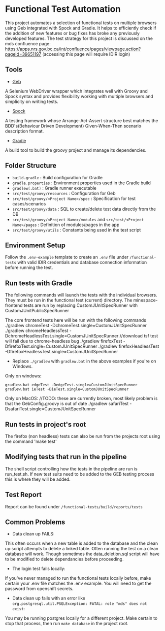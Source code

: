 # Functional Test Automation

This project automates a selection of functional tests on multiple browsers using Geb integrated with Spock and Gradle. It helps to efficiently check if the addition of new features or bug fixes has broke any previously developed features. The test strategy for this project is discussed on the mds confluence page:
https://apps.nrs.gov.bc.ca/int/confluence/pages/viewpage.action?pageId=39651197
(accessing this page will require IDIR login)

## Tools

- [Geb](http://www.gebish.org/manual/current/)

A Selenium WebDriver wrapper which integrates well with Groovy and Spock syntax and provides flexibility working with multiple browsers and simplicity on writing tests.

- [Spock](http://spockframework.org/)

A testing framework whose Arrange-Act-Assert structure best matches the BDD's(Behaviour Driven Development) Given-When-Then scenario description format.

- [Gradle](https://gradle.org/)

A build tool to build the groovy project and manage its dependencies.

## Folder Structure

- `build.gradle` : Build configuration for Gradle
- `gradle.properties` : Environment properties used in the Gradle build
- `gradlew(.bat)` : Gradle runner executable
- `src/test/groovy/resources` : Configuration for Geb
- `src/test/groovy/<Project Name>/spec` : Specification for test cases/scenarios
- `src/test/groovy/data` : SQL to create/delete test data directly from the DB
- `src/test/groovy/<Project Name>/modules` and `src/test/<Project Name>/pages` : Definition of modules/pages in the app
- `src/test/groovy/utils` : Constants being used in the test script

## Environment Setup

Follow the `.env-example` template to create an `.env` file under `/functional-tests` with valid IDIR credentials and database connection information before running the test.

## Run tests with Gradle

The following commands will launch the tests with the individual browsers.
They must be run in the functional test (current) directory.
The minespace-frontend tests are run by replacing CustomJUnitSpecRunner with CustomJUnitPublicSpecRunner

The core frontend tests here will be run with the following commands
./gradlew chromeTest -DchromeTest.single=CustomJUnitSpecRunner
./gradlew chromeHeadlessTest -DchromeHeadlessTest.single=CustomJUnitSpecRunner //download tsf test will fail due to chrome-headless bug
./gradlew firefoxTest -DfirefoxTest.single=CustomJUnitSpecRunner
./gradlew firefoxHeadlessTest -DfirefoxHeadlessTest.single=CustomJUnitSpecRunner

- Replace `./gradlew` with `gradlew.bat` in the above examples if you're on Windows.

Only on windows:

    gradlew.bat edgeTest -DedgeTest.single=CustomJUnitSpecRunner
    gradlew.bat ieTest -DieTest.single=CustomJUnitSpecRunner

Only on MacOS:
//TODO: these are currently broken, most likely problem is that the GebConfig.groovy is out of date
./gradlew safariTest -DsafariTest.single=CustomJUnitSpecRunner

## Run tests in project's root

The firefox (non headless) tests can also be run from the projects root using the command 'make test'

## Modifying tests that run in the pipeline

The shell script controlling how the tests in the pipeline are run is run_test.sh. If new test suits need to be added to the
GEB testing process this is where they will be added.

## Test Report

Report can be found under `/functional-tests/build/reports/tests`

## Common Problems

- Data clean up FAILS:

This often occurs when a new table is added to the database and the clean up script attempts to delete a linked table. Often
running the test on a clean database will work. Though sometimes the data_deletion.sql script will have to be modified to
delete dependancies before proceeding.

- The login test fails locally:

If you've never managed to run the functional tests locally before, make certain your .env file matches the .env example.
You will need to get the password from openshift secrets.

- Data clean up fails with an error like `org.postgresql.util.PSQLException: FATAL: role "mds" does not exist`:

You may be running postgres locally for a different project. Make certain to stop that process, then run `make database`
in the project root.
